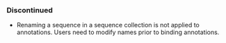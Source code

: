 <!--
A new scriv changelog fragment.

Uncomment the section that is right (remove the HTML comment wrapper).
-->

<!--
### Contributers

- A bullet item for the Contributers category.

-->
<!--
### ENH

- A bullet item for the ENH category.

-->
<!--
### BUG

- A bullet item for the BUG category.

-->
<!--
### DOC

- A bullet item for the DOC category.

-->
<!--
### Deprecations

- A bullet item for the Deprecations category.

-->
### Discontinued

- Renaming a sequence in a sequence collection is not applied
  to annotations. Users need to modify names prior to binding
  annotations.

